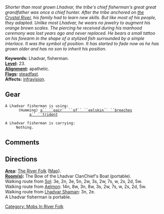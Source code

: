 *Shorter than most grown Lhadvar, the tribe's chief fisherman's great
great grandfather was once a chief hunter. After the tribe anchored on
[the Crystal River](:Category:_Rivers_Of_Avatar.md "wikilink"), his
family had to learn new skills. But like most of his people, they
adapted. Unlike most Lhadvar, he wears no jewelry to augment his orange
brown scales. The piercing he received during his manhood ceremony was
lost years ago and never replaced. He bears a small tattoo on his
forearm in the shape of a stylized fish surrounded by a simple
interlace. It was the symbol of position. It has started to fade now as
he has grown older and has no son to inherit his position.*

**Keywords:** Lhadvar, fisherman.  
**[Level](Level.md "wikilink"):** 23.  
**[Alignment](Alignment.md "wikilink"):** apathetic.  
**[Flags](:Category:_Mob_Types.md "wikilink"):**
[steadfast](Sentinel_Mobs.md "wikilink").  
**Affects:** [infravision](Infravision.md "wikilink").  

## Gear

`A Lhadvar fisherman is using:`  
<worn on legs>`      (Humming) `[`a`` ``pair`` ``of`` ``eelskin`` ``breeches`](Pair_Of_Eelskin_Breeches.md "wikilink")  
<wielded>`           `[`a`` ``trident`](Trident.md "wikilink")

`A Lhadvar fisherman is carrying:`  
`     Nothing.`

## Comments

## Directions

**[Area](:Category:_Areas.md "wikilink"):** [The River
Folk](:Category:_River_Folk.md "wikilink")
([Map](River_Folk_Map.md "wikilink")).  
**[Room(s)](:Category:_Rooms.md "wikilink"):** The Bow of the Lhadvar
ClanChief's Boat (portable).  
Walking route from [Sol](Sol.md "wikilink"): 3e, 2n, 3e, 5n, 2w, 3s, 2w,
7s, w, 2s, 2d, 5w.  
Walking route from [Aelmon](Aelmon.md "wikilink"): 14n, 8w, 3n, 8w, 3s,
2w, 7s, w, 2s, 2d, 5w.  
Walking route from [Lhadvar Shaman](Lhadvar_Shaman.md "wikilink"): 3n,
2e.  
A Lhadvar fisherman is portable.  

[Category: Mobs In River Folk](Category:_Mobs_In_River_Folk "wikilink")
